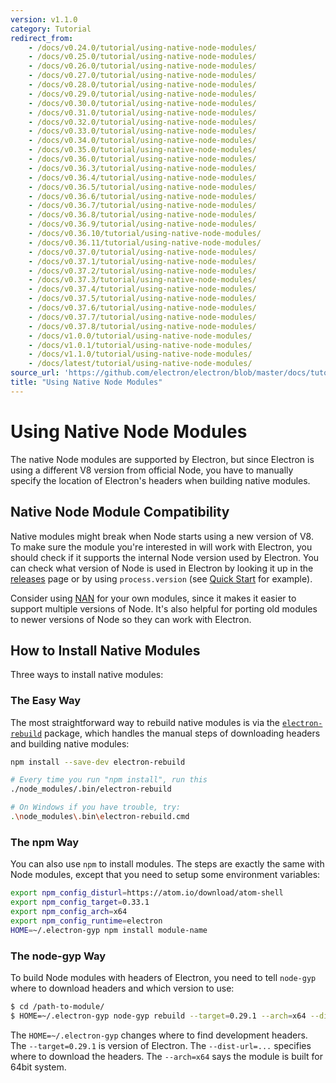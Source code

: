 ```yaml
---
version: v1.1.0
category: Tutorial
redirect_from:
    - /docs/v0.24.0/tutorial/using-native-node-modules/
    - /docs/v0.25.0/tutorial/using-native-node-modules/
    - /docs/v0.26.0/tutorial/using-native-node-modules/
    - /docs/v0.27.0/tutorial/using-native-node-modules/
    - /docs/v0.28.0/tutorial/using-native-node-modules/
    - /docs/v0.29.0/tutorial/using-native-node-modules/
    - /docs/v0.30.0/tutorial/using-native-node-modules/
    - /docs/v0.31.0/tutorial/using-native-node-modules/
    - /docs/v0.32.0/tutorial/using-native-node-modules/
    - /docs/v0.33.0/tutorial/using-native-node-modules/
    - /docs/v0.34.0/tutorial/using-native-node-modules/
    - /docs/v0.35.0/tutorial/using-native-node-modules/
    - /docs/v0.36.0/tutorial/using-native-node-modules/
    - /docs/v0.36.3/tutorial/using-native-node-modules/
    - /docs/v0.36.4/tutorial/using-native-node-modules/
    - /docs/v0.36.5/tutorial/using-native-node-modules/
    - /docs/v0.36.6/tutorial/using-native-node-modules/
    - /docs/v0.36.7/tutorial/using-native-node-modules/
    - /docs/v0.36.8/tutorial/using-native-node-modules/
    - /docs/v0.36.9/tutorial/using-native-node-modules/
    - /docs/v0.36.10/tutorial/using-native-node-modules/
    - /docs/v0.36.11/tutorial/using-native-node-modules/
    - /docs/v0.37.0/tutorial/using-native-node-modules/
    - /docs/v0.37.1/tutorial/using-native-node-modules/
    - /docs/v0.37.2/tutorial/using-native-node-modules/
    - /docs/v0.37.3/tutorial/using-native-node-modules/
    - /docs/v0.37.4/tutorial/using-native-node-modules/
    - /docs/v0.37.5/tutorial/using-native-node-modules/
    - /docs/v0.37.6/tutorial/using-native-node-modules/
    - /docs/v0.37.7/tutorial/using-native-node-modules/
    - /docs/v0.37.8/tutorial/using-native-node-modules/
    - /docs/v1.0.0/tutorial/using-native-node-modules/
    - /docs/v1.0.1/tutorial/using-native-node-modules/
    - /docs/v1.1.0/tutorial/using-native-node-modules/
    - /docs/latest/tutorial/using-native-node-modules/
source_url: 'https://github.com/electron/electron/blob/master/docs/tutorial/using-native-node-modules.md'
title: "Using Native Node Modules"
---
```


# Using Native Node Modules

The native Node modules are supported by Electron, but since Electron is
using a different V8 version from official Node, you have to manually specify
the location of Electron's headers when building native modules.

## Native Node Module Compatibility

Native modules might break when Node starts using a new version of V8.
To make sure the module you're interested in will work with Electron, you should
check if it supports the internal Node version used by Electron.
You can check what version of Node is used in Electron by looking it up in
the [releases](https://github.com/electron/electron/releases) page or by using
`process.version` (see [Quick Start](https://github.com/electron/electron/blob/master/docs/tutorial/quick-start.md)
for example).

Consider using [NAN](https://github.com/nodejs/nan/) for your own modules, since
it makes it easier to support multiple versions of Node. It's also helpful for
porting old modules to newer versions of Node so they can work with Electron.

## How to Install Native Modules

Three ways to install native modules:

### The Easy Way

The most straightforward way to rebuild native modules is via the
[`electron-rebuild`](https://github.com/paulcbetts/electron-rebuild) package,
which handles the manual steps of downloading headers and building native modules:

```sh
npm install --save-dev electron-rebuild

# Every time you run "npm install", run this
./node_modules/.bin/electron-rebuild

# On Windows if you have trouble, try:
.\node_modules\.bin\electron-rebuild.cmd
```

### The npm Way

You can also use `npm` to install modules. The steps are exactly the same with
Node modules, except that you need to setup some environment variables:

```bash
export npm_config_disturl=https://atom.io/download/atom-shell
export npm_config_target=0.33.1
export npm_config_arch=x64
export npm_config_runtime=electron
HOME=~/.electron-gyp npm install module-name
```

### The node-gyp Way

To build Node modules with headers of Electron, you need to tell `node-gyp`
where to download headers and which version to use:

```bash
$ cd /path-to-module/
$ HOME=~/.electron-gyp node-gyp rebuild --target=0.29.1 --arch=x64 --dist-url=https://atom.io/download/atom-shell
```

The `HOME=~/.electron-gyp` changes where to find development headers. The
`--target=0.29.1` is version of Electron. The `--dist-url=...` specifies
where to download the headers. The `--arch=x64` says the module is built for
64bit system.
